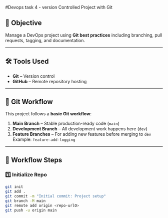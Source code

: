 #Devops task 4 - version  Controlled Project with Git

## 📌 Objective
Manage a DevOps project using **Git best practices** including branching, pull requests, tagging, and documentation.

---

## 🛠 Tools Used
- **Git** – Version control
- **GitHub** – Remote repository hosting

---

## 📂 Git Workflow
This project follows a **basic Git workflow**:

1. **Main Branch** – Stable production-ready code (`main`)
2. **Development Branch** – All development work happens here (`dev`)
3. **Feature Branches** – For adding new features before merging to `dev`  
   Example: `feature-add-logging`

---

## 🔄 Workflow Steps

### 1️⃣ Initialize Repo
```bash
git init
git add .
git commit -m "Initial commit: Project setup"
git branch -M main
git remote add origin <repo-urlO>
git push -u origin main
